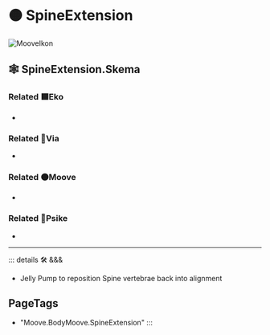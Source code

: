 # 🟠 <mooves>SpineExtension</mooves>

![MooveIkon](/BetaIkon/Mooves_Ikon.png)

## 🕸 SpineExtension.Skema

### Related 🟩<ekos>Eko</ekos>

-

### Related 🔻<via>Via</via>

-

### Related 🟠<mooves>Moove</mooves>

-

### Related 💜<psike>Psike</psike>

-

---

<!-- =================================================== -->
<!-- =================================================== -->
<!-- =================================================== -->
<!-- =================================================== -->
<!-- =================================================== -->
::: details 🛠 <dev>&&&</dev>

- Jelly Pump to reposition Spine vertebrae back into alignment

<h2>PageTags</h2>

- "Moove.BodyMoove.SpineExtension"
:::
